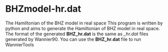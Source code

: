 # BHZmodel-hr.dat
The Hamiltonian of the BHZ model in real space
This program is written by python and aims to generate the Hamiltonian of BHZ model in real space.
The format of the generated **BHZ_hr.dat** is the same as *_hr.dat* files generated by Wannier90. 
You can use the **BHZ_hr.dat** file to run WannierTools
